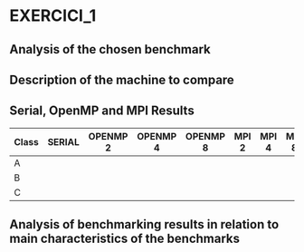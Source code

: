 # EXERCICI_1

## Analysis of the chosen benchmark

## Description of the machine to compare

## Serial, OpenMP and MPI Results
| Class | SERIAL | OPENMP 2 | OPENMP 4 | OPENMP 8 | MPI 2 | MPI 4 | MPI 8 | MPI 16 | MPI 32 |
|-------|--------|----------|----------|----------|-------|-------|-------|--------|--------|
| A     |        |          |          |          |       |       |       |        |        |
| B     |        |          |          |          |       |       |       |        |        |
| C     |        |          |          |          |       |       |       |        |        |


## Analysis of benchmarking results in relation to main characteristics of the benchmarks
